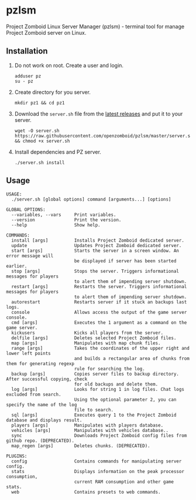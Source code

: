 # pzlsm
Project Zomboid Linux Server Manager (pzlsm) - terminal tool for manage Project Zomboid server on Linux.  

## Installation
1. Do not work on root. Create a user and login.

       adduser pz
       su - pz

2. Create directory for you server.
   
       mkdir pz1 && cd pz1

3. Download the `server.sh` file from the [latest releases](https://github.com/openzomboid/pzctl/releases/latest) and put it to your server.
   
       wget -O server.sh https://raw.githubusercontent.com/openzomboid/pzlsm/master/server.sh && chmod +x server.sh

4. Install dependencies and PZ server.
   
       ./server.sh install

## Usage
```text
USAGE:
  ./server.sh [global options] command [arguments...] [options]

GLOBAL OPTIONS:
  --variables, --vars     Print variables.
  --version               Print the version.
  --help                  Show help.

COMMANDS:
  install [args]          Installs Project Zomboid dedicated server.
  update                  Updates Project Zomboid dedicated server.
  start [args]            Starts the server in a screen window. An error message will
                          be displayed if server has been started earlier.
  stop [args]             Stops the server. Triggers informational messages for players
                          to alert them of impending server shutdown.
  restart [args]          Restarts the server. Triggers informational messages for players
                          to alert them of impending server shutdown.
  autorestart             Restarts server if it stuck an backups last logs.
  console                 Allows access the output of the game server console.
  cmd [args]              Executes the 1 argument as a command on the game server.
  kickusers               Kicks all players from the server.
  delfile [args]          Deletes selected Project Zomboid files.
  map [args]              Manipulates with map chunk files.
  range [args]            Takes the coordinates of the upper right and lower left points
                          and builds a rectangular area of chunks from them for generating regexp
                          rule for searching the log.
  backup [args]           Copies server files to backup directory. After successful copying, check
                          for old backups and delete them.
  log [args]              Looks for string 1 in log files. Chat logs excluded from search.
                          Using the optional parameter 2, you can specify the name of the log
                          file to search.
  sql [args]              Executes query 1 to the Project Zomboid database and displays result.
  players [args]          Manipulates with players database.
  vehicles [args]         Manipulates with vehicles database..
  sync                    Downloads Project Zomboid config files from github repo. (DEPRECATED).
  map_regen [args]        Deletes chunks. (DEPRECATED).

PLUGINS:
  config                  Contains commands for manipulating server config.
  stats                   Displays information on the peak processor consumption,
                          current RAM consumption and other game stats. 
  web                     Contains presets to web commands.
```
